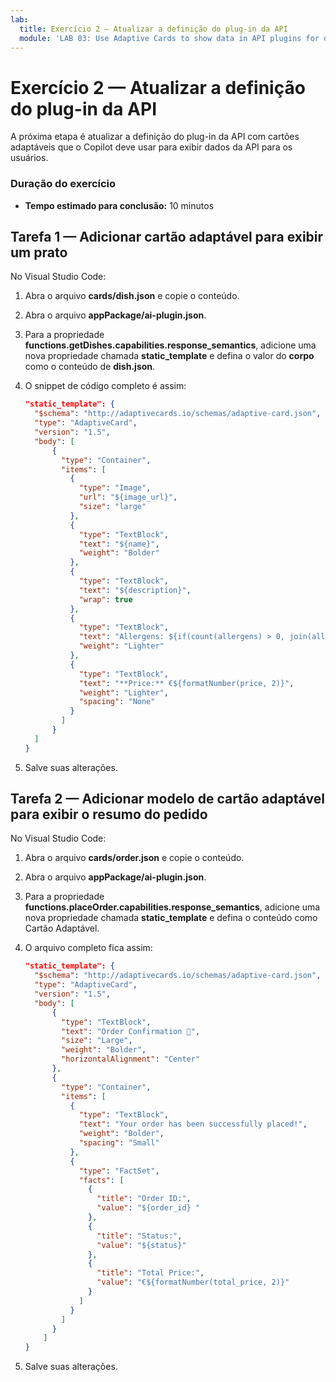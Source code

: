 ```yaml
---
lab:
  title: Exercício 2 — Atualizar a definição do plug-in da API
  module: 'LAB 03: Use Adaptive Cards to show data in API plugins for declarative agents'
---
```


# Exercício 2 — Atualizar a definição do plug-in da API

A próxima etapa é atualizar a definição do plug-in da API com cartões adaptáveis que o Copilot deve usar para exibir dados da API para os usuários.

### Duração do exercício

- **Tempo estimado para conclusão:** 10 minutos

## Tarefa 1 — Adicionar cartão adaptável para exibir um prato

No Visual Studio Code:

1. Abra o arquivo **cards/dish.json** e copie o conteúdo.
1. Abra o arquivo **appPackage/ai-plugin.json**.
1. Para a propriedade **functions.getDishes.capabilities.response_semantics**, adicione uma nova propriedade chamada **static_template** e defina o valor do **corpo** como o conteúdo de **dish.json**.
1. O snippet de código completo é assim:

    ```json
    "static_template": {
      "$schema": "http://adaptivecards.io/schemas/adaptive-card.json",
      "type": "AdaptiveCard",
      "version": "1.5",
      "body": [
          {
            "type": "Container",
            "items": [
              {
                "type": "Image",
                "url": "${image_url}",
                "size": "large"
              },
              {
                "type": "TextBlock",
                "text": "${name}",
                "weight": "Bolder"
              },
              {
                "type": "TextBlock",
                "text": "${description}",
                "wrap": true
              },
              {
                "type": "TextBlock",
                "text": "Allergens: ${if(count(allergens) > 0, join(allergens, ', '), 'none')}",
                "weight": "Lighter"
              },
              {
                "type": "TextBlock",
                "text": "**Price:** €${formatNumber(price, 2)}",
                "weight": "Lighter",
                "spacing": "None"
              }
            ]
          }
      ]
    }
    ```

1. Salve suas alterações.

## Tarefa 2 — Adicionar modelo de cartão adaptável para exibir o resumo do pedido

No Visual Studio Code:

1. Abra o arquivo **cards/order.json** e copie o conteúdo.
1. Abra o arquivo **appPackage/ai-plugin.json**.
1. Para a propriedade **functions.placeOrder.capabilities.response_semantics**, adicione uma nova propriedade chamada **static_template** e defina o conteúdo como Cartão Adaptável.
1. O arquivo completo fica assim:

    ```json
    "static_template": {
      "$schema": "http://adaptivecards.io/schemas/adaptive-card.json",
      "type": "AdaptiveCard",
      "version": "1.5",
      "body": [
          {
            "type": "TextBlock",
            "text": "Order Confirmation 🤌",
            "size": "Large",
            "weight": "Bolder",
            "horizontalAlignment": "Center"
          },
          {
            "type": "Container",
            "items": [
              {
                "type": "TextBlock",
                "text": "Your order has been successfully placed!",
                "weight": "Bolder",
                "spacing": "Small"
              },
              {
                "type": "FactSet",
                "facts": [
                  {
                    "title": "Order ID:",
                    "value": "${order_id} "
                  },
                  {
                    "title": "Status:",
                    "value": "${status}"
                  },
                  {
                    "title": "Total Price:",
                    "value": "€${formatNumber(total_price, 2)}"
                  }
                ]
              }
            ]
          }
        ]
    }
    ```

1. Salve suas alterações.
